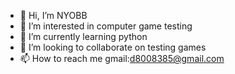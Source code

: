 - 👋 Hi, I’m NYOBB
- 👀 I’m interested in computer game testing
- 🌱 I’m currently learning python
- 💞️ I’m looking to collaborate on testing games
- 📫 How to reach me gmail:d8008385@gmail.com

<!---
nois a ✨ special ✨ repository because its `README.md` (this file) appears on your GitHub profile.
You can clic13k the Preview link to take a look at your changes.
--->
